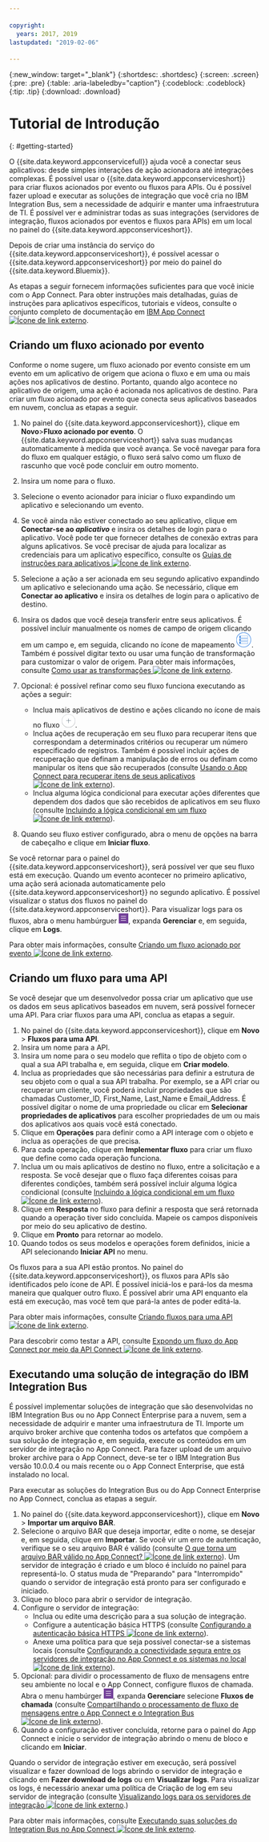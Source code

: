 ```yaml
---

copyright:
  years: 2017, 2019
lastupdated: "2019-02-06"

---
```


{:new_window: target="_blank"}
{:shortdesc: .shortdesc}
{:screen: .screen}
{:pre: .pre}
{:table: .aria-labeledby="caption"}
{:codeblock: .codeblock}
{:tip: .tip} 
{:download: .download}


# Tutorial de Introdução
{: #getting-started}

O {{site.data.keyword.appconservicefull}} ajuda você a conectar seus aplicativos: desde simples interações
de ação acionadora até integrações complexas.  É possível usar o {{site.data.keyword.appconserviceshort}} para criar fluxos acionados por evento ou fluxos para APIs.  Ou é possível fazer upload e executar as soluções de integração que você cria no IBM Integration Bus, sem a necessidade de adquirir e manter uma infraestrutura de TI.  É possível ver e administrar todas as suas integrações (servidores de integração,
fluxos acionados por eventos e fluxos para APIs) em um local no painel do {{site.data.keyword.appconserviceshort}}. 

Depois de criar uma instância do serviço do {{site.data.keyword.appconserviceshort}}, é possível acessar o
{{site.data.keyword.appconserviceshort}} por meio do painel do {{site.data.keyword.Bluemix}}.

As etapas a seguir fornecem informações suficientes para que você inicie com o App Connect.  Para obter
instruções mais detalhadas, guias de instruções para aplicativos específicos, tutoriais e vídeos, consulte o conjunto
completo de documentação em [IBM App Connect
![Ícone de link externo](../../icons/launch-glyph.svg "Ícone de link externo")](https://developer.ibm.com/integration/docs/app-connect/).

## Criando um fluxo acionado por evento

Conforme o nome sugere, um fluxo acionado por evento consiste em um evento em um aplicativo de origem que aciona o fluxo e em uma ou mais ações nos aplicativos de destino. Portanto, quando algo acontece no aplicativo de origem, uma ação é acionada nos aplicativos de destino.  Para criar um fluxo acionado por evento que conecta seus aplicativos baseados em nuvem, conclua as etapas a seguir.
1.  No painel do {{site.data.keyword.appconserviceshort}}, clique em **Novo**>**Fluxo acionado por evento**.
    O {{site.data.keyword.appconserviceshort}} salva suas mudanças automaticamente à medida que você avança. Se você navegar para fora do fluxo em qualquer estágio, o fluxo será salvo como um fluxo de rascunho que você pode concluir em outro momento.
1.  Insira um nome para o fluxo.
1.  Selecione o evento acionador para iniciar o fluxo expandindo um aplicativo e selecionando um evento.
1.  Se você ainda não estiver conectado ao seu aplicativo, clique em **Conectar-se ao _aplicativo_** e insira os detalhes de login para o aplicativo.
    Você pode ter que fornecer detalhes de conexão extras para alguns aplicativos. Se você precisar de ajuda para localizar as credenciais para um aplicativo específico, consulte os [Guias de instruções para aplicativos ![Ícone de link externo](../../icons/launch-glyph.svg "Ícone de link externo")](https://developer.ibm.com/integration/docs/app-connect/how-to-guides-for-apps/).
1.  Selecione a ação a ser acionada em seu segundo aplicativo expandindo um aplicativo e selecionando uma ação.
    Se necessário, clique em **Conectar ao aplicativo** e insira os detalhes de login para o aplicativo de destino.
1. Insira os dados que você deseja transferir entre seus aplicativos.
    É possível incluir manualmente os nomes de campo de origem clicando em um campo e, em seguida, clicando no ícone de mapeamento ![Ícone de mapeamento](/images/MappingIcon.jpg). Também é possível digitar texto ou usar uma função de transformação para customizar o valor de origem. Para obter mais informações, consulte [Como usar as transformações ![Ícone de link externo](../../icons/launch-glyph.svg "Ícone de link externo")](https://developer.ibm.com/integration/docs/app-connect/faq/#faq_transforms).
1. Opcional: é possível refinar como seu fluxo funciona executando as ações a seguir:
    * Inclua mais aplicativos de destino e ações clicando no ícone de mais no fluxo ![Ícone Incluir um aplicativo](/images/AddApp.jpg).
    * Inclua ações de recuperação em seu fluxo para recuperar itens que correspondam a determinados critérios ou recuperar um número especificado de registros.  Também é possível incluir ações de recuperação que definam a manipulação de erros ou definam como manipular os itens que são recuperados (consulte [Usando o App Connect para recuperar itens de seus aplicativos ![Ícone de link externo](../../icons/launch-glyph.svg "Ícone de link externo")](https://developer.ibm.com/integration/docs/app-connect/tutorials-for-ibm-app-connect/using-ibm-app-connect-retrieve-items-applications/)).
    * Inclua alguma lógica condicional para executar ações diferentes que dependem dos dados que são recebidos de aplicativos em seu fluxo (consulte [Incluindo a lógica condicional em um fluxo ![Ícone de link externo](../../icons/launch-glyph.svg "Ícone de link externo")](https://developer.ibm.com/integration/docs/app-connect/tutorials-for-ibm-app-connect/adding-conditional-logic-flow/)).

1. Quando seu fluxo estiver configurado, abra o menu de opções na barra de cabeçalho e clique em **Iniciar fluxo**.

Se você retornar para o painel do {{site.data.keyword.appconserviceshort}}, será possível ver que seu fluxo está em execução.  Quando um evento acontecer no primeiro aplicativo, uma ação será acionada automaticamente pelo {{site.data.keyword.appconserviceshort}} no segundo aplicativo. É possível visualizar o status dos fluxos no painel do {{site.data.keyword.appconserviceshort}}.  Para visualizar logs para os fluxos, abra o menu hambúrguer ![Ícone do menu hambúrguer](/images/HamburgerMenuSm.jpg), expanda **Gerenciar** e, em seguida, clique em **Logs**.

Para obter mais informações, consulte [Criando um fluxo acionado por evento ![Ícone de link externo](../../icons/launch-glyph.svg "Ícone de link externo")](https://developer.ibm.com/integration/docs/app-connect/tutorials-for-ibm-app-connect/creating-event-driven-flow/).

## Criando um fluxo para uma API

Se você desejar que um desenvolvedor possa criar um aplicativo que use os dados em seus aplicativos baseados em nuvem, será possível fornecer uma API. Para criar fluxos para uma API, conclua as etapas a seguir.
1. No painel do {{site.data.keyword.appconserviceshort}}, clique em **Novo** > **Fluxos para uma API**.
1. Insira um nome para a API.
1. Insira um nome para o seu modelo que reflita o tipo de objeto com o qual a sua API trabalha e, em seguida, clique em **Criar modelo**.
1. Inclua as propriedades que são necessárias para definir a estrutura de seu objeto com o qual a sua API trabalha.
    Por exemplo, se a API criar ou recuperar um cliente, você poderá incluir propriedades que são chamadas Customer_ID, First_Name, Last_Name e Email_Address. É possível digitar o nome de uma propriedade ou clicar em **Selecionar propriedades de aplicativos** para escolher propriedades de um ou mais dos aplicativos aos quais você está conectado.
1. Clique em **Operações** para definir como a API interage com o objeto e inclua as operações de que precisa. 
1. Para cada operação, clique em **Implementar fluxo** para criar um fluxo que define como cada operação funciona. 
1. Inclua um ou mais aplicativos de destino no fluxo, entre a solicitação e a resposta. 
    Se você desejar que o fluxo faça diferentes coisas para diferentes condições, também será possível incluir alguma lógica condicional (consulte [Incluindo a lógica condicional em um fluxo ![Ícone de link externo](../../icons/launch-glyph.svg "Ícone de link externo")](https://developer.ibm.com/integration/docs/app-connect/tutorials-for-ibm-app-connect/adding-conditional-logic-flow/)).
1. Clique em **Resposta** no fluxo para definir a resposta que será retornada quando a operação tiver sido concluída. Mapeie os campos disponíveis por meio do seu aplicativo de destino. 
1. Clique em **Pronto** para retornar ao modelo.
1. Quando todos os seus modelos e operações forem definidos, inicie a API selecionando **Iniciar API** no menu. 

Os fluxos para a sua API estão prontos. No painel do {{site.data.keyword.appconserviceshort}}, os fluxos para APIs são identificados pelo ícone de API. É possível iniciá-los e pará-los da mesma maneira que qualquer outro fluxo. É possível abrir uma API enquanto ela está em execução, mas você tem que pará-la antes de poder editá-la.

Para obter mais informações, consulte [Criando fluxos para uma API ![Ícone de link externo](../../icons/launch-glyph.svg "Ícone de link externo")](https://developer.ibm.com/integration/docs/app-connect/tutorials-for-ibm-app-connect/creating-flows-api/).

Para descobrir como testar a API, consulte [Expondo um fluxo do App Connect por meio da API Connect ![Ícone de link externo](../../icons/launch-glyph.svg "Ícone de link externo")](https://developer.ibm.com/integration/blog/2017/08/29/exposing-app-connect-flow-api-connect/).


## Executando uma solução de integração do IBM Integration Bus

É possível implementar soluções de integração que são desenvolvidas no IBM Integration Bus ou no App Connect Enterprise para a nuvem, sem a necessidade de adquirir e manter uma infraestrutura de TI. Importe um arquivo broker archive que contenha todos os artefatos que compõem a sua solução de integração e, em seguida, execute os conteúdos em um servidor de integração no App Connect. Para fazer upload de um arquivo broker archive para o App Connect, deve-se ter o IBM Integration Bus versão 10.0.0.4 ou mais recente ou o App Connect Enterprise, que está instalado no local.

Para executar as soluções do Integration Bus ou do App Connect Enterprise no App Connect, conclua as etapas a seguir.
1. No painel do {{site.data.keyword.appconserviceshort}}, clique em **Novo** > **Importar um arquivo BAR**.
1. Selecione o arquivo BAR que deseja importar, edite o nome, se desejar e, em seguida, clique em **Importar**. 
    Se você vir um erro de autenticação, verifique se o seu arquivo BAR é válido (consulte [O que torna um arquivo BAR válido no App Connect? ![Ícone de link externo](../../icons/launch-glyph.svg "Ícone de link externo")](https://developer.ibm.com/integration/docs/app-connect/tutorials-for-ibm-app-connect/running-your-ibm-integration-bus-solutions-in-ibm-app-connect-enterprise-beta-plan/what-makes-a-bar-file-valid-for-app-connect-app-connect-enterprise-beta)).
    Um servidor de integração é criado e um bloco é incluído no painel para representá-lo. O status muda de "Preparando" para "Interrompido" quando o servidor de integração está pronto para ser configurado e iniciado. 
1. Clique no bloco para abrir o servidor de integração.
1. Configure o servidor de integração:
    * Inclua ou edite uma descrição para a sua solução de integração.
    * Configure a autenticação básica HTTPS (consulte [Configurando a autenticação básica HTTPS ![Ícone de link externo](../../icons/launch-glyph.svg "Ícone de link externo")](https://developer.ibm.com/integration/docs/app-connect/tutorials-for-ibm-app-connect/running-your-ibm-integration-bus-solutions-in-ibm-app-connect-enterprise-beta-plan/configuring-https-basic-authentication-app-connect-enterprise-beta)).
    * Anexe uma política para que seja possível conectar-se a sistemas locais (consulte [Configurando a conectividade segura entre os servidores de integração no App Connect e os sistemas no local ![Ícone de link externo](../../icons/launch-glyph.svg "Ícone de link externo")](https://developer.ibm.com/integration/docs/app-connect/tutorials-for-ibm-app-connect/running-your-ibm-integration-bus-solutions-in-ibm-app-connect-enterprise-beta-plan/configuring-secure-connectivity-between-integration-servers-on-app-connect-and-on-premises-systems-app-connect-enterprise-beta)).
1. Opcional: para dividir o processamento de fluxo de mensagens entre seu ambiente no local e o App Connect, configure fluxos de chamada. Abra o menu hambúrger ![ícone do menu hambúrger](/images/HamburgerMenuSm.jpg), expanda **Gerenciar**e selecione **Fluxos de chamada** (consulte [Compartilhando o processamento de fluxo de mensagens entre o App Connect e o Integration Bus ![Ícone de link externo](../../icons/launch-glyph.svg "Ícone de link externo")](https://developer.ibm.com/integration/docs/app-connect/tutorials-for-ibm-app-connect/running-your-ibm-integration-bus-solutions-in-ibm-app-connect-enterprise-beta-plan/sharing-message-flow-processing-between-app-connect-and-integration-bus-app-connect-enterprise-beta)).
1. Quando a configuração estiver concluída, retorne para o painel do App Connect e inicie o servidor de integração abrindo o menu de bloco e clicando em **Iniciar**.

Quando o servidor de integração estiver em execução, será possível visualizar e fazer download de logs abrindo o servidor de integração e clicando em **Fazer download de logs** ou em **Visualizar logs**. Para visualizar os logs, é necessário anexar uma política de Criação de log em seu servidor de integração (consulte [Visualizando logs para os servidores de integração ![Ícone de link externo](../../icons/launch-glyph.svg "Ícone de link externo")](https://developer.ibm.com/integration/docs/app-connect/tutorials-for-ibm-app-connect/running-your-ibm-integration-bus-solutions-in-ibm-app-connect-enterprise-beta-plan/viewing-logs-for-your-integration-servers-in-app-connect-enterprise-beta).)

Para obter mais informações, consulte [Executando suas soluções do Integration Bus no App Connect ![Ícone de link externo](../../icons/launch-glyph.svg "Ícone de link externo")](https://developer.ibm.com/integration/docs/app-connect/tutorials-for-ibm-app-connect/running-your-ibm-integration-bus-solutions-in-ibm-app-connect-enterprise-beta-plan).
